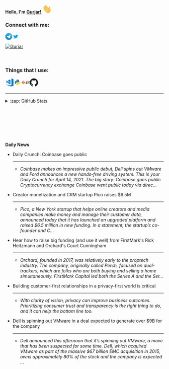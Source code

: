 #### Hello, I'm [Gurjar!](https://GurjarKing.github.io) <img src="https://raw.githubusercontent.com/ABSphreak/ABSphreak/master/gifs/Hi.gif" width="30px"></h2>


### Connect with me:

[<img align="left" alt="Gurjar | Telegram" width="22px" src="https://raw.githubusercontent.com/github/explore/80688e429a7d4ef2fca1e82350fe8e3517d3494d/topics/telegram/telegram.png" />][Telegram]
[<img align="left" alt="Gurjar | Twitter" width="22px" src="https://raw.githubusercontent.com/github/explore/80688e429a7d4ef2fca1e82350fe8e3517d3494d/topics/twitter/twitter.png" />][Twitter]
<br >
<br >
<a href="https://github.com/GurjarKing"><img src="https://komarev.com/ghpvc/?username=GurjarKing" alt="Gurjar" /></a> <br />
<br />
<br />
<!-- <br >

![](https://visitor-badge.glitch.me/badge?page_id=GurjarKing)

<br /> -->

### Things that I use:

[<img align="left" alt="Visual Studio Code" width="26px" src="https://raw.githubusercontent.com/github/explore/80688e429a7d4ef2fca1e82350fe8e3517d3494d/topics/visual-studio-code/visual-studio-code.png" />][VSCode]
[<img align="left" alt="Python" width="26px" src="https://raw.githubusercontent.com/github/explore/80688e429a7d4ef2fca1e82350fe8e3517d3494d/topics/python/python.png" />][Python]
[<img align="left" alt="Git" width="26px" src="https://raw.githubusercontent.com/github/explore/80688e429a7d4ef2fca1e82350fe8e3517d3494d/topics/git/git.png" />][Git]
[<img align="left" alt="GitHub" width="26px" src="https://raw.githubusercontent.com/github/explore/78df643247d429f6cc873026c0622819ad797942/topics/github/github.png" />][Github]

<br />
<br />

---
<details>
  <summary>:zap: GitHub Stats</summary>

<img align="left" alt="Gurjar's Github Stats" src="https://github-readme-stats.vercel.app/api?username=GurjarKing&show_icons=true&hide_border=true&count_private=true&include_all_commit=true&theme=algolia" />

</details>

<!-- ### 🔔 My latest tweet
<a href="https://twitter.com/Gurjar_King43" target="_blank">
	<img src="https://github.com/GurjarKing/GurjarKing/raw/master/tweet.png" width="70%" align="center" alt="Click to view on Twitter" title="My latest tweet, as an image"/>
</a> -->
<br>

<pre>

</pre>

<!-- **Quote of the hour:**

{qoth}

~ {qoth_author}
<pre>

</pre> -->
<br>
<pre>


</pre>
<strong>Daily News</strong>
  
  - Daily Crunch: Coinbase goes public
     <hr/>
     
      - *Coinbase makes an impressive public debut, Dell spins out VMware and Ford announces a new hands-free driving system. This is your Daily Crunch for April 14, 2021. The big story: Coinbase goes public Cryptocurrency exchange Coinbase went public today via direc…*
     
  - Creator monetization and CRM startup Pico raises $6.5M
      <hr/>
      
      - *Pico, a New York startup that helps online creators and media companies make money and manage their customer data, announced today that it has launched an upgraded platform and raised $6.5 million in new funding. In a statement, the startup’s co-founder and C…*
      
  - Hear how to raise big funding (and use it well) from FirstMark's Rick Heitzmann and Orchard's Court Cunningham
      <hr/>
      
      - *Orchard, founded in 2017, was relatively early to the proptech industry. The company, originally called Perch, focused on dual-trackers, which are folks who are both buying and selling a home simultaneously. FirstMark Capital led both the Series A and the Ser…*
      
  - Building customer-first relationships in a privacy-first world is critical
      <hr/>
      
      - *With clarity of vision, privacy can improve business outcomes. Prioritizing consumer trust and transparency is the right thing to do, and it can help the bottom line too.*
       
  - Dell is spinning out VMware in a deal expected to generate over $9B for the company
      <hr/>
       
       - *Dell announced this afternoon that it’s spinning out VMware, a move that has been suspected for some time. Dell, which acquired VMware as part of the massive $67 billion EMC acquisition in 2015, owns approximately 80% of the stock and the company is expected …*
      

<br />

[VSCode]: https://code.visualstudio.com/
[Python]: https://www.python.org/
[Git]: https://git-scm.com/
[Github]: https://github.com/
[Telegram]: https://t.me/Gurjar_King/
[Twitter]: https://twitter.com/Gurjar_King43/
